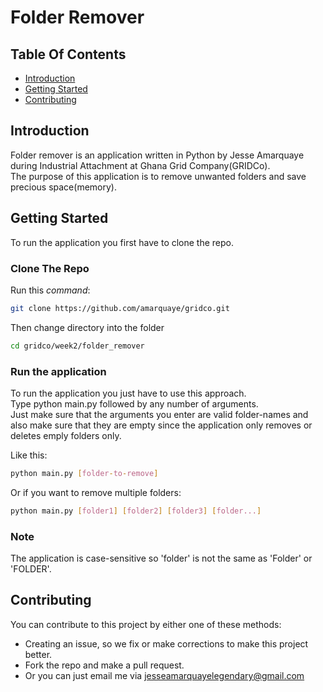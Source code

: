 # Folder Remover

## Table Of Contents
- [Introduction](#introduction)
- [Getting Started](#getting-started)
- [Contributing](#contributing)


## Introduction
Folder remover is an application written in Python by Jesse Amarquaye during Industrial Attachment at Ghana Grid Company(GRIDCo).<br>
The purpose of this application is to remove unwanted folders and save precious space(memory).

## Getting Started
To run the application you first have to clone the repo.

### Clone The Repo
Run this *command*:
```bash
git clone https://github.com/amarquaye/gridco.git
```
Then change directory into the folder
```bash
cd gridco/week2/folder_remover
```

### Run the application
To run the application you just have to use this approach.<br>
Type python main.py followed by any number of arguments.<br>
Just make sure that the arguments you enter are valid folder-names and also make sure that they are empty since the application only removes or deletes emply folders only.<br>

Like this:
```bash
python main.py [folder-to-remove]
```
Or if you want to remove multiple folders:
```bash
python main.py [folder1] [folder2] [folder3] [folder...]
```

### Note
The application is case-sensitive so 'folder' is not the same as 'Folder' or 'FOLDER'. 

## Contributing
You can contribute to this project by either one of these methods:
- Creating an issue, so we fix or make corrections to make this project better.
- Fork the repo and make a pull request.
- Or you can just email me via [jesseamarquayelegendary@gmail.com](mailto:jesseamarquayelegendary@gmail)

